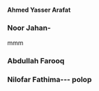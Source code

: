#### Ahmed Yasser Arafat

### Noor Jahan-
mmm
### Abdullah Farooq


 
### Nilofar Fathima--- polop


